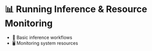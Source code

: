 # 📊 Running Inference & Resource Monitoring

- 🧪 Basic inference workflows
- 🖥️ Monitoring system resources
